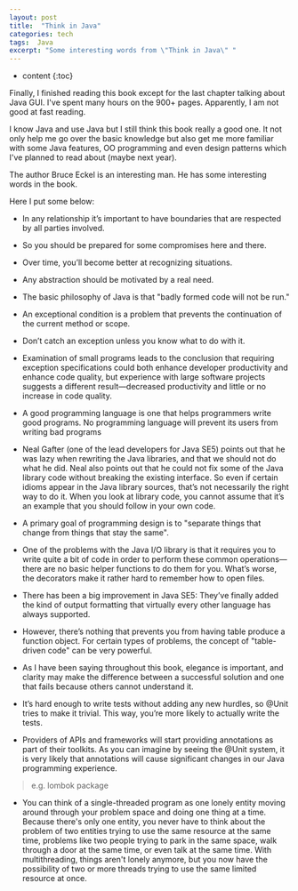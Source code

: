 ```yaml
---
layout: post
title:  "Think in Java"
categories: tech
tags:  Java
excerpt: "Some interesting words from \"Think in Java\" "
---
```


* content
{:toc}


Finally, I finished reading this book except for the last chapter talking about Java GUI. I've spent many hours on the 900+ pages. Apparently, I am not good at fast reading.

I know Java and use Java but I still think this book really a good one. It not only help me go over the basic knowledge but also get me more familiar with some Java features, OO programming and even design patterns which I've planned to read about (maybe next year).

The author Bruce Eckel is an interesting man. He has some interesting words in the book.

Here I put some below:


- In any relationship it’s important to have boundaries that are respected by all parties involved.

- So you should be prepared for some compromises here and there.

- Over time, you’ll become better at recognizing situations.

- Any abstraction should be motivated by a real need.

- The basic philosophy of Java is that "badly formed code will not be run."

- An exceptional condition is a problem that prevents the continuation of the current method or scope.

- Don’t catch an exception unless you know what to do with it.

- Examination of small programs leads to the conclusion that requiring exception specifications could both enhance developer productivity and enhance code quality, but experience with large software projects suggests a different result—decreased productivity and little or no increase in code quality.

- A good programming language is one that helps programmers write good programs. No programming language will prevent its users from writing bad programs

- Neal Gafter (one of the lead developers for Java SE5) points out that he was lazy when rewriting the Java libraries, and that we should not do what he did. Neal also points out that he could not fix some of the Java library code without breaking the existing
interface. So even if certain idioms appear in the Java library sources, that’s not necessarily the right way to do it. When you look at library code, you cannot assume that it’s an example
that you should follow in your own code.

- A primary goal of programming design is to "separate things that change from things that stay the same".

- One of the problems with the Java I/O library is that it requires you to write quite a bit of code in order to perform these common operations—there are no basic helper functions to do them for you. What’s worse, the decorators make it rather hard to remember how to open files.

- There has been a big improvement in Java SE5: They’ve finally added the kind of output formatting that virtually every other language has always supported.

- However, there’s nothing that prevents you from having table produce a function object. For certain types of problems, the concept of "table-driven code" can be very powerful.


- As I have been saying throughout this book, elegance is important, and clarity may make the difference between a successful solution and one that fails because others cannot understand it.

- It’s hard enough to write tests without adding any new hurdles, so
@Unit tries to make it trivial. This way, you’re more likely to actually write the tests.


- Providers of APIs and frameworks will start providing annotations as part of their toolkits. As you can imagine by seeing the @Unit
system, it is very likely that annotations will cause significant changes in our Java programming experience.
> e.g. lombok package

- You can think of a single-threaded program as one lonely entity moving around through your problem space and doing one thing at a time. Because there's only one entity, you never have to think about the problem of two entities trying to use the same resource at the same time, problems like two people trying to park in the same space, walk through a door at the same time, or even talk at the same time. With multithreading, things aren't lonely anymore, but you now have the possibility of two or more threads trying to use the same limited resource at once.

